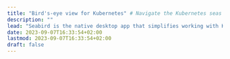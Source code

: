 ```yaml
---
title: "Bird's-eye view for Kubernetes" # Navigate the Kubernetes seas with ease
description: ""
lead: "Seabird is the native desktop app that simplifies working with Kubernetes."
date: 2023-09-07T16:33:54+02:00
lastmod: 2023-09-07T16:33:54+02:00
draft: false
---
```

